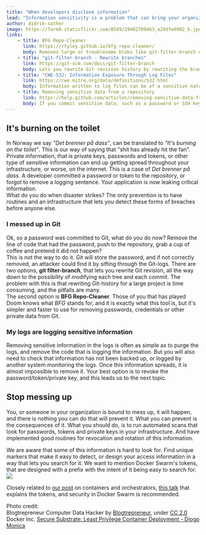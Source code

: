 ```yaml
---
title: "When developers disclose information"
lead: "Information sensitivity is a problem that can bring your organization to its knees. What do you do when disaster strikes?"
author: didrik-sather
image: https://farm9.staticflickr.com/8549/29402709463_a29dfe6992_k.jpg
links:
    - title: BFG Repo-Cleaner
      link: https://rtyley.github.io/bfg-repo-cleaner/
      body: Removes large or troublesome blobs like git-filter-branch does, but faster. And written in Scala
    - title: "git-filter-branch - Rewrite branches"
      link: https://git-scm.com/docs/git-filter-branch
      body: Lets you rewrite Git revision history by rewriting the branches mentioned in the <rev-list options>, applying custom filters on each revision.
    - title: "CWE-532: Information Exposure Through Log Files"
      link: https://cwe.mitre.org/data/definitions/532.html
      body: Information written to log files can be of a sensitive nature and give valuable guidance to an attacker or expose sensitive user information.
    - title: Removing sensitive data from a repository
      link: https://help.github.com/articles/removing-sensitive-data-from-a-repository/
      body: If you commit sensitive data, such as a password or SSH key into a Git repository, you can remove it from the history.
---
```


## It's burning on the toilet
In Norway we say _"Det brenner på dass"_, can be translated to _"It's burning on the toilet"_. This is our way of saying that "shit has already hit the fan".  
Private information, that is private keys, passwords and tokens, or other type of sensitive information can end up getting spread throughout your infrastructure, or worse, on the internet. This is a case of _Det brenner på dass_.
A developer committed a password or token to the repository, or forgot to remove a logging sentence. Your application is now leaking critical information.  
What do you do when disaster strikes? The only prevention is to have routines and an infrastructure that lets you detect these forms of breaches before anyone else.

### I messed up in Git
Ok, so a password was committed to Git, what do you do now? Remove the line of code that had the password, push to the repository, grab a cup of coffee and pretend it did not happen?  
This is not the way to do it. Git will store the password, and if not correctly removed, an attacker could find it by sifting through the Git-logs.
There are two options, **git filter-branch**, that lets you rewrite Git revision, all the way down to the possibility of modifying each tree and each commit. The problem with this is that rewriting Git-history for a large project is time consuming, and the pitfalls are many.  
The second option is **BFG Repo-Cleaner**. Those of you that has played Doom knows what _BFG_ stands for, and it is exactly what this tool is, but it's simpler and faster to use for removing passwords, credentials  or other private data from Git.

### My logs are logging sensitive information
Removing sensitive information in the logs is often as simple as to purge the logs, and remove the code that is logging the information. But you will also need to check that information has not been backed up, or logged by another system monitoring the logs. Once this information spreads, it is almost impossible to remove it. Your best option is to revoke the password/token/private key, and this leads us to the next topic.

## Stop messing up
You, or someone in your organization is bound to mess up, it will happen, and there is nothing you can do that will prevent it. What you can prevent is the consequences of it.
What you should do, is to run automated scans that look for passwords, tokens and private keys in your infrastructure. And have implemented good routines for revocation and rotation of this information.

We are aware that some of this information is hard to look for. Find unique markers that make it easy to detect, or design your access information in a way that lets you search for it. We want to mention Docker Swarm's tokens, that are designed with a prefix with the intent of it being easy to search for.  
![](https://image.slidesharecdn.com/securesubstrate-170504024003/95/secure-substrate-least-privilege-container-deployment-diogo-monica-and-riyaz-faizullabhoy-docker-27-638.jpg?cb=1493917978)

Closely related to [our post](https://security.christmas/2018/17) on containers and orchestrators, [this talk](https://www.youtube.com/watch?v=apma_C24W58) that explains the tokens, and security in Docker Swarm is recommended.


Photo credit:  
Blogtrepreneur
Computer Data Hacker by [Blogtrepreneur](https://www.flickr.com/photos/143601516@N03/), under [CC 2.0](https://creativecommons.org/licenses/by/2.0/)  
Docker Inc. [Secure Substrate: Least Privilege Container Deployment - Diogo Monica](https://www.slideshare.net/Docker/secure-substrate-least-privilege-container-deployment-diogo-monica-and-riyaz-faizullabhoy-docker)  
